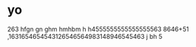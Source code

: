 # yo
263
hfgn
gn
ghm
hmhbm
h
h4555555555555555563
8646+51
,1631654654543126546564983148946545463
j bh
5
